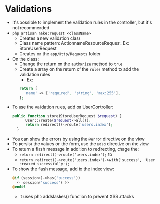 # Validations
- It's possible to implement the validation rules in the controller, but it's not recommended
- `php artisan make:request <className>`
  - Creates a new validation class
  - Class name pattern: ActionnameResourceRequest. Ex: StoreUserRequest
  - Creates on the `app/Http/Requests` folder
- On the class:
  - Change the return on the `authorize` method to `true`
  - Create a array on the return of the `rules` method to add the validation rules
    - Ex:
    ```php
    return [ 
      'name' => ['required', 'string', 'max:255'],
    ];
    ```
- To use the validation rules, add on UserController:
  ```php
  public function store(StoreUserRequest $request) {
        User::create($request->all());
        return redirect()->route('users.index');
    }
  ```
- You can show the errors by using the `@error` directive on the view
- To persist the values on the form, use the `@old` directive on the view
- To return a flash message in addition to redirecting, chage the:
  - `return redirect()->route('users.index');` to 
  - `return redirect()->route('users.index')->with('success', 'User created successfully');`
- To show the flash message, add to the index view:
  ```php
  @if (session()->has('success'))
    {{ session('success') }}
  @endif
  ```
  - It uses php addslashes() function to prevent XSS attacks